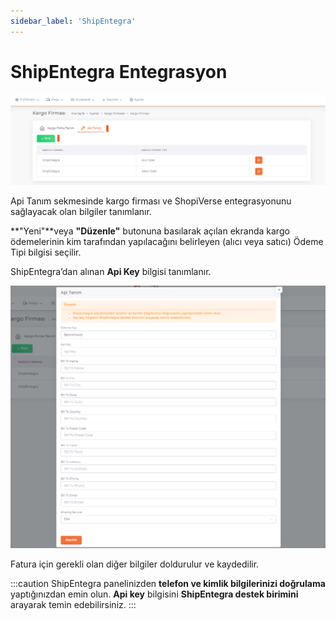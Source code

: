 ```yaml
---
sidebar_label: 'ShipEntegra'
---
```


# ShipEntegra Entegrasyon

![CargoApi](../cargo-entegration/img/CargoApiAdd.png)

Api Tanım sekmesinde kargo firması ve ShopiVerse entegrasyonunu sağlayacak olan bilgiler tanımlanır. 

**"Yeni"**veya **"Düzenle"** butonuna basılarak açılan ekranda kargo ödemelerinin kim tarafından yapılacağını belirleyen (alıcı veya satıcı) Ödeme Tipi bilgisi seçilir. 

ShipEntegra’dan alınan **Api Key** bilgisi tanımlanır. 

![CargoApiAdd](../cargo-entegration/img/CargoApiAddNew.png)

Fatura için gerekli olan diğer bilgiler doldurulur ve kaydedilir. 

:::caution
ShipEntegra panelinizden **telefon ve kimlik bilgilerinizi doğrulama** yaptığınızdan emin olun.
**Api key** bilgisini **ShipEntegra destek birimini** arayarak temin edebilirsiniz.
:::

 
